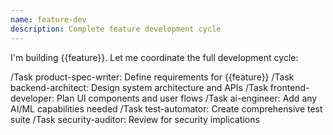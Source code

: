 ```yaml
---
name: feature-dev
description: Complete feature development cycle
---
```


I'm building {{feature}}. Let me coordinate the full development cycle:

/Task product-spec-writer: Define requirements for {{feature}}
/Task backend-architect: Design system architecture and APIs
/Task frontend-developer: Plan UI components and user flows
/Task ai-engineer: Add any AI/ML capabilities needed
/Task test-automator: Create comprehensive test suite
/Task security-auditor: Review for security implications